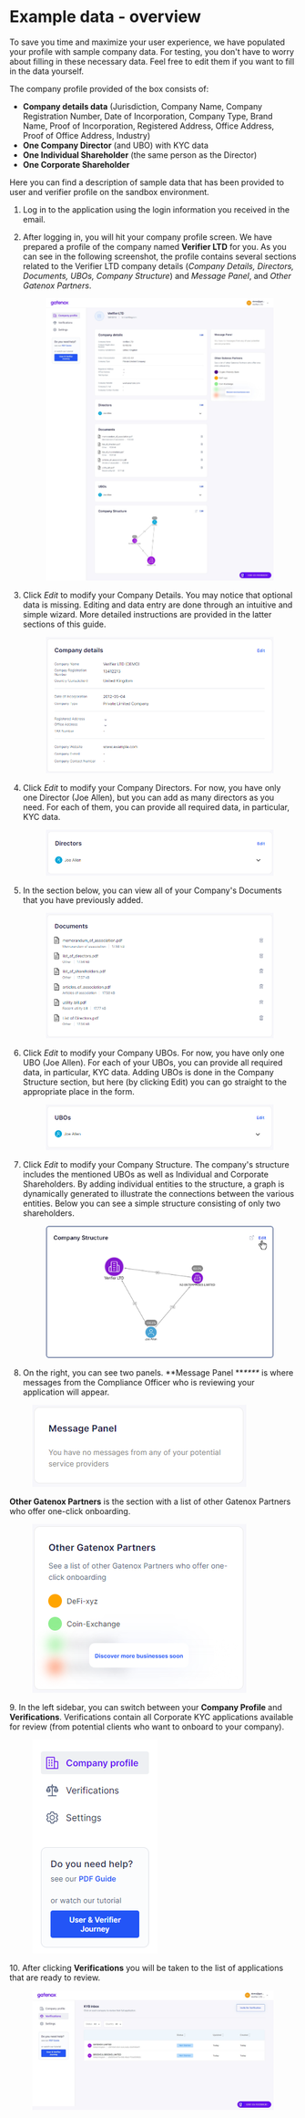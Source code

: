 # Example data - overview

To save you time and maximize your user experience, we have populated your profile with sample company data. For testing, you don't have to worry about filling in these necessary data. Feel free to edit them if you want to fill in the data yourself.

The company profile provided of the box consists of:

* **Company details data** (Jurisdiction, Company Name, Company Registration Number, Date of Incorporation, Company Type, Brand Name, Proof of Incorporation, Registered Address, Office Address, Proof of Office Address, Industry)
* **One Company Director** (and UBO) with KYC data
* **One Individual Shareholder** (the same person as the Director)
* **One Corporate Shareholder**

Here you can find a description of sample data that has been provided to user and verifier profile on the sandbox environment.

1. Log in to the application using the login information you received in the email.
2.  After logging in, you will hit your company profile screen. We have prepared a profile of the company named **Verifier LTD** for you. As you can see in the following screenshot, the profile contains several sections related to the Verifier LTD company details (_Company Details, Directors, Documents, UBOs, Company Structure_) and _Message Panel_, and _Other Gatenox Partners_.

    <figure><img src="../Images/profile.png" alt=""><figcaption></figcaption></figure>
3.  Click _Edit_ to modify your Company Details. You may notice that optional data is missing. Editing and data entry are done through an intuitive and simple wizard. More detailed instructions are provided in the latter sections of this guide.

    <figure><img src="../Images/company_detials.png" alt=""><figcaption></figcaption></figure>
4.  Click _Edit_ to modify your Company Directors. For now, you have only one Director (Joe Allen), but you can add as many directors as you need. For each of them, you can provide all required data, in particular, KYC data.

    <figure><img src="../Images/directors.png" alt=""><figcaption></figcaption></figure>
5.  In the section below, you can view all of your Company's Documents that you have previously added.

    <figure><img src="../Images/documents.png" alt=""><figcaption></figcaption></figure>
6.  Click _Edit_ to modify your Company UBOs. For now, you have only one UBO (Joe Allen). For each of your UBOs, you can provide all required data, in particular, KYC data. Adding UBOs is done in the Company Structure section, but here (by clicking Edit) you can go straight to the appropriate place in the form.

    <figure><img src="../Images/UBOs.png" alt=""><figcaption></figcaption></figure>
7.  Click _Edit_ to modify your Company Structure. The company's structure includes the mentioned UBOs as well as Individual and Corporate Shareholders. By adding individual entities to the structure, a graph is dynamically generated to illustrate the connections between the various entities. Below you can see a simple structure consisting of only two shareholders.

    <figure><img src="../docs/Images/company_structure.png" alt=""><figcaption></figcaption></figure>
8. On the right, you can see two panels. \*\*Message Panel \*\*_\*\*\*\*_ is where messages from the Compliance Officer who is reviewing your application will appear.

<figure><img src="../Images/message_panel.png" alt=""><figcaption></figcaption></figure>

**Other Gatenox Partners** is the section with a list of other Gatenox Partners who offer one-click onboarding.

<figure><img src="../Images/meet_our_partners.png" alt=""><figcaption></figcaption></figure>

9\. In the left sidebar, you can switch between your **Company Profile** and **Verifications**. Verifications contain all Corporate KYC applications available for review (from potential clients who want to onboard to your company).

<figure><img src="../docs/Images/menu.png" alt=""><figcaption></figcaption></figure>

10\. After clicking **Verifications** you will be taken to the list of applications that are ready to review.

<figure><img src="../Images/verifications.png" alt=""><figcaption></figcaption></figure>
